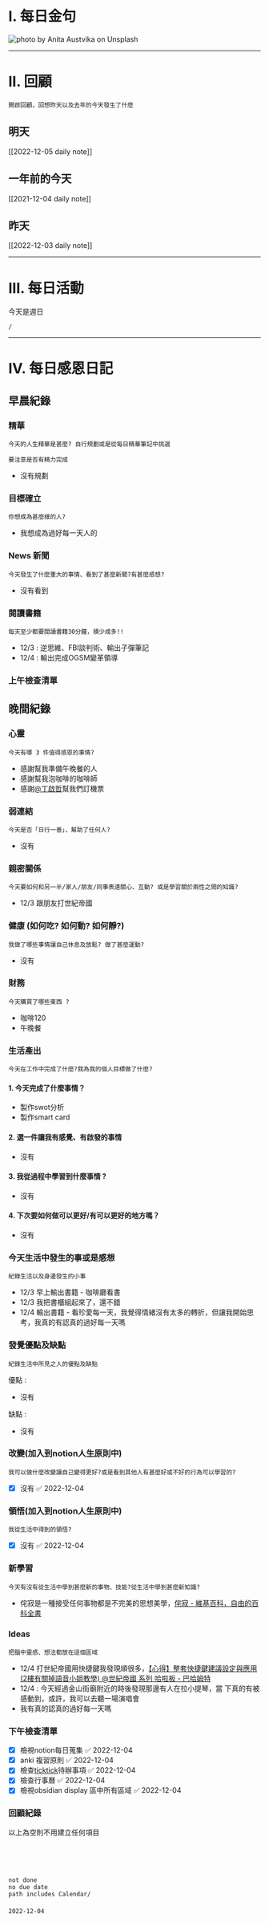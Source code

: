 # I. 每日金句
![photo by Anita Austvika on Unsplash](https://images.unsplash.com/photo-1668101454677-defe7b8b085e?crop=entropy&cs=tinysrgb&fm=jpg&ixid=MnwzNjM5Nzd8MHwxfHJhbmRvbXx8fHx8fHx8fDE2NzAxNjEyOTM&ixlib=rb-4.0.3&q=80&w=1920&h=1080) 

---

# II. 回顧
```note-brown
開啟回顧，回想昨天以及去年的今天發生了什麼
```

## 明天
[[2022-12-05 daily note]]

## 一年前的今天
[[2021-12-04 daily note]]

## 昨天
[[2022-12-03 daily note]] 


---
# III. 每日活動
今天是週日
```ActivityHistory
/

```

---
# IV. 每日感恩日記
## 早晨紀錄
### 精華
```note-brown
今天的人生精華是甚麼? 自行規劃或是從每日精華筆記中挑選
```
```note-red
要注意是否有精力完成
```
- 沒有規劃

### 目標確立
```note-brown
你想成為甚麼樣的人?
```
- 我想成為過好每一天人的 

### News 新聞
```note-brown
今天發生了什麼重大的事情、看到了甚麼新聞?有甚麼感想?
```
- 沒有看到

### 閱讀書籍
```note-brown
每天至少都要閱讀書籍30分鐘，積少成多!!
```
- 12/3 : 逆思維、FBI談判術、輸出子彈筆記
- 12/4 : 輸出完成OGSM變革領導

### 上午檢查清單


## 晚間紀錄
### 心靈
```note-brown
今天有哪 3 件值得感恩的事情?
```
- 感謝幫我準備午晚餐的人
- 感謝幫我泡咖啡的咖啡師
- 感謝[@丁啟哲](@丁啟哲)幫我們訂機票

### 弱連結
```note-brown
今天是否「日行一善」，幫助了任何人?
```
- 沒有

### 親密關係
```note-brown
今天要如何和另一半/家人/朋友/同事表達關心、互動? 或是學習關於兩性之間的知識?
```
- 12/3 跟朋友打世紀帝國

### 健康 (如何吃? 如何動? 如何靜?)
```note-brown
我做了哪些事情讓自己休息及放鬆? 做了甚麼運動?
```
- 沒有

### 財務
```note-brown
今天購買了哪些東西 ?
```
- 咖啡120
- 午晚餐

### 生活產出
```note-brown
今天在工作中完成了什麼?我為我的個人目標做了什麼?
```
#### 1. 今天完成了什麼事情？ 
- 製作swot分析
- 製作smart card

#### 2. 選一件讓我有感覺、有啟發的事情 
- 沒有

#### 3. 我從過程中學習到什麼事情 ? 
- 沒有

#### 4. 下次要如何做可以更好/有可以更好的地方嗎？
- 沒有

### 今天生活中發生的事或是感想
```note-brown
紀錄生活以及身邊發生的小事
```
- 12/3 早上輸出書籍 - 咖啡廳看書
- 12/3 我把書櫃組起來了，還不錯
- 12/4 輸出書籍 - 看珍愛每一天，我覺得情緒沒有太多的轉折，但讓我開始思考，我真的有認真的過好每一天嗎 

### 發覺優點及缺點
```note-brown
紀錄生活中所見之人的優點及缺點
```
優點 : 
- 沒有

缺點 : 
- 沒有

### 改變(加入到notion人生原則中)
```note-brown
我可以做什麼改變讓自己變得更好?或是看到其他人有甚麼好或不好的行為可以學習的?
```
- [x] 沒有 ✅ 2022-12-04

### 領悟(加入到notion人生原則中)
```note-brown
我從生活中得到的領悟?
```
- [x] 沒有 ✅ 2022-12-04

### 新學習
```note-brown
今天有沒有從生活中學到甚麼新的事物、技能?從生活中學到甚麼新知識?
```
- 侘寂是一種接受任何事物都是不完美的思想美學，[侘寂 - 維基百科，自由的百科全書](https://zh.m.wikipedia.org/zh-tw/%E4%BE%98%E5%AF%82)

### Ideas
```note-brown
把腦中靈感、想法都放在這個區域
```
- 12/4 打世紀帝國用快捷鍵我發現順很多，[【心得】整套快捷鍵建議設定與應用(2樓有關掉語音小姐教學) @世紀帝國 系列 哈啦板 - 巴哈姆特](https://forum.gamer.com.tw/C.php?bsn=1122&snA=17172)
- 12/4 : 今天經過金山街廟附近的時後發現那邊有人在拉小提琴，當 下真的有被感動到，或許，我可以去聽一場演唱會
- 我有真的認真的過好每一天嗎

### 下午檢查清單
- [x] 檢視notion每日蒐集 ✅ 2022-12-04
- [x] anki 複習原則 ✅ 2022-12-04
- [x] 檢查[ticktick](obsidian://open?vault=zettelkasten&file=ticktick)待辦事項 ✅ 2022-12-04
- [x] 檢查行事曆 ✅ 2022-12-04
- [x] 檢視obsidian display 區中所有區域 ✅ 2022-12-04

### 回顧紀錄


以上為空則不用建立任何項目


###  
```
 
```

###  
#### 
```

```
#### 
```
not done
no due date
path includes Calendar/

```

#### 

```
2022-12-04
```

